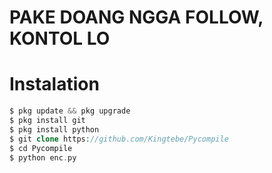 # PAKE DOANG NGGA FOLLOW, KONTOL LO

# Instalation


```php
$ pkg update && pkg upgrade
$ pkg install git
$ pkg install python
$ git clone https://github.com/Kingtebe/Pycompile
$ cd Pycompile
$ python enc.py
```
